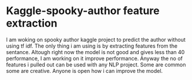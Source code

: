 # Kaggle-spooky-author feature extraction
I am woking on spooky author kaggle project to predict the author without using tf idf. The only thing i am using is by extracting features from the sentance. Altough right now the model is not good and gives less than 40 performance, I am working on it improve performance. Anyway the no of features i pulled out can be used with any NLP project. Some are common some are creative. Anyone is open how i can improve the model.

